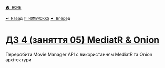 ﻿[`🏠 HOME`](../README.md)  

[`⏪ Назад`](../03/README.md)  [`📕 HOMEWORKS`](../../README.md)  [`⏩ Вперед`](../05/README.md)

# [ДЗ 4 (заняття 05) MediatR & Onion ](https://lms.ithillel.ua/groups/65a65fe34c3a2d3372eef8ea/homeworks/660164eb7cfe4745a03b5faa)

Переробити Movie Manager API с використанням MediatR та Onion архiтектури